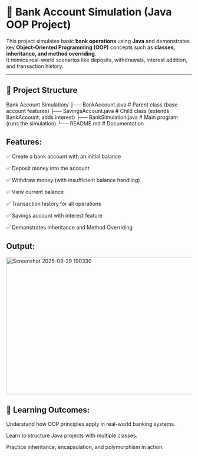 # 🏦 Bank Account Simulation (Java OOP Project)

This project simulates basic **bank operations** using **Java** and demonstrates key **Object-Oriented Programming (OOP)** concepts such as **classes, inheritance, and method overriding**.  
It mimics real-world scenarios like deposits, withdrawals, interest addition, and transaction history.

---

## 📂 Project Structure
Bank Account Simulation/
├── BankAccount.java # Parent class (base account features)
├── SavingsAccount.java # Child class (extends BankAccount, adds interest)
├── BankSimulation.java # Main program (runs the simulation)
└── README.md # Documentation

 
 ## Features:

✅ Create a bank account with an initial balance

✅ Deposit money into the account

✅ Withdraw money (with insufficient balance handling)

✅ View current balance

✅ Transaction history for all operations

✅ Savings account with interest feature

✅ Demonstrates Inheritance and Method Overriding



## Output:

<img width="950" height="371" alt="Screenshot 2025-09-29 190330" src="https://github.com/user-attachments/assets/6f7d8724-70dc-4c98-bc5a-87ec9f1161e7" />



## 📖 Learning Outcomes:

Understand how OOP principles apply in real-world banking systems.

Learn to structure Java projects with multiple classes.

Practice inheritance, encapsulation, and polymorphism in action.

